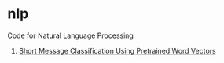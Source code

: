 # nlp
Code for Natural Language Processing

1. [Short Message Classification Using Pretrained Word Vectors](https://github.com/ispapadakis/Python_Code/blob/master/WordVectorsTextMine.ipynb)
